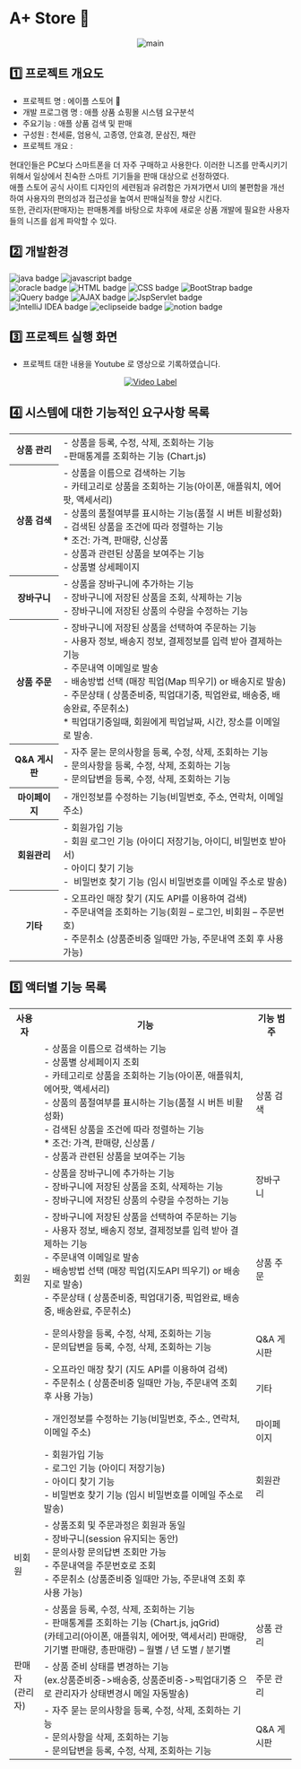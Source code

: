 # A+ Store 🍎
<div align="center">
<img src="https://user-images.githubusercontent.com/104367020/215093850-7cf35afd-183a-4e35-8484-80315786ec21.gif" alt="main">
</div>

## 1️⃣ 프로젝트 개요도

- 프로젝트 명 : 에이플 스토어 🍁
- 개발 프로그램 명 : 애플 상품 쇼핑몰 시스템 요구분석
- 주요기능 : 애플 상품 검색 및 판매
- 구성원 : 천세륜, 엄용식, 고종영, 안효경, 문삼진, 채란
- 프로젝트 개요 :

현대인들은 PC보다 스마트폰을 더 자주 구매하고 사용한다. 이러한 니즈를 만족시키기 위해서 일상에서 친숙한 스마트 기기들을 판매 대상으로 선정하였다.<br>
애플 스토어 공식 사이트 디자인의 세련됨과 유려함은 가져가면서 UI의 불편함을 개선하여 사용자의 편의성과 접근성을 높여서 판매실적을 향상 시킨다.<br>
또한, 관리자(판매자)는 판매통계를 바탕으로 차후에 새로운 상품 개발에 필요한 사용자들의 니즈를 쉽게 파악할 수 있다.


## 2️⃣ 개발환경

![java badge](https://img.shields.io/badge/-JAVA_11-%23F7DF1E?style=flat-square&logo=buymeacoffee&logoColor=white&color=3c679e)
![javascript badge](https://img.shields.io/badge/-JAVASCRIPT-%23F7DF1E?style=flat-square&logo=javascript&logoColor=white&color=f2df3a)<br>
![oracle badge](https://img.shields.io/badge/-Oracle_19c-%23F7DF1E?style=flat-square&logo=oracle&logoColor=white&color=e62e18)
![HTML badge](https://img.shields.io/badge/-HTML5-%23F7DF1E?style=flat-square&logo=html5&logoColor=white&color=d1512b)
![CSS badge](https://img.shields.io/badge/-CSS3-%23F7DF1E?style=flat-square&logo=css3&logoColor=white&color=2b62aa)
![BootStrap badge](https://img.shields.io/badge/-BootStrap-%23F7DF1E?style=flat-square&logo=bootstrap&logoColor=white&color=6a45a6)
![jQuery badge](https://img.shields.io/badge/-jQuery-%23F7DF1E?style=flat-square&logo=jquery&logoColor=white&color=0769AD)
![AJAX badge](https://img.shields.io/badge/-AJAX-%23F7DF1E?style=flat-square&color=4e575d)
![JspServlet badge](https://img.shields.io/badge/-Jsp_&_Servlet-%23F7DF1E?style=flat-square&color=512BD4)<br>
![IntelliJ IDEA badge](https://img.shields.io/badge/-IntelliJ_IDEA-%23F7DF1E?style=flat-square&logo=intellijidea&logoColor=white&color=02303A)
![eclipseide badge](https://img.shields.io/badge/-Eclipse-%23F7DF1E?style=flat-square&logo=eclipseide&logoColor=white&color=2C2255)
![notion badge](https://img.shields.io/badge/-Notion-%23F7DF1E?style=flat-square&logo=notion&logoColor=white&color=000000)

## 3️⃣ 프로젝트 실행 화면
- 프로젝트 대한 내용을 Youtube 로 영상으로 기록하였습니다.

<div align="center">

[![Video Label](http://img.youtube.com/vi/Pd5Y6WWFic8/0.jpg)](https://youtu.be/Pd5Y6WWFic8)

</div>


## 4️⃣ 시스템에 대한 기능적인 요구사항 목록

<table>
<tr>
<th>상품 관리</th>
<td>- 상품을 등록, 수정, 삭제, 조회하는 기능<br> -판매통계를 조회하는 기능 (Chart.js)</tr>
<tr>
<th>상품 검색</th><td> - 상품을 이름으로 검색하는 기능 <br> - 카테고리로 상품을 조회하는 기능(아이폰, 애플워치, 에어팟, 액세서리)<br> - 상품의 품절여부를 표시하는 기능(품절 시 버튼 비활성화)<br> - 검색된 상품을 조건에 따라 정렬하는 기능<br>   * 조건: 가격, 판매량, 신상품<br> - 상품과 관련된 상품을 보여주는 기능<br> - 상품별 상세페이지
</tr>
<tr>
<th>장바구니</th>
<td> - 상품을 장바구니에 추가하는 기능<br> - 장바구니에 저장된 상품을 조회, 삭제하는 기능 <br> - 장바구니에 저장된 상품의 수량을 수정하는 기능</td>
</tr>

<tr>

<th>상품 주문</th>

<td>  - 장바구니에 저장된 상품을 선택하여 주문하는 기능 <br> - 사용자 정보, 배송지 정보, 결제정보를 입력 받아 결제하는 기능<br> - 주문내역 이메일로 발송<br> - 배송방법 선택 (매장 픽업(Map 띄우기) or 배송지로 발송) <br> - 주문상태 ( 상품준비중, 픽업대기중, 픽업완료, 배송중, 배송완료, 주문취소) <br> * 픽업대기중일때, 회원에게 픽업날짜, 시간, 장소를 이메일로 발송.</td><tr>

<tr>

<th>Q&A 게시판</th><td> - 자주 묻는 문의사항을 등록, 수정, 삭제, 조회하는 기능<br> - 문의사항을 등록, 수정, 삭제, 조회하는 기능<br> - 문의답변을 등록, 수정, 삭제, 조회하는 기능</td> 

</tr>
<tr>

<th>마이페이지</th> <td> - 개인정보를 수정하는 기능(비밀번호, 주소, 연락처, 이메일 주소)</td>

</tr>

<tr>

<th>회원관리</th> <td> - 회원가입 기능<br> - 회원 로그인 기능 (아이디 저장기능, 아이디, 비밀번호 받아서)<br> - 아이디 찾기 기능<br> -  비밀번호 찾기 기능 (임시 비밀번호를 이메일 주소로 발송)</td></tr>

<tr>

<th>기타</th> <td> - 오프라인 매장 찾기 (지도 API를 이용하여 검색)<br> - 주문내역을 조회하는 기능(회원 – 로그인, 비회원 – 주문번호)<br> - 주문취소 (상품준비중 일때만 가능, 주문내역 조회 후 사용 가능)</td></tr>
</table>

## 5️⃣ 액터별 기능 목록
<table>
<tr>
<th>사용자</th>
<th>기능</th>
<th>기능 범주</th>
</tr>
<tr><td rowspan="7">회원</td><td> - 상품을 이름으로 검색하는 기능<br> - 상품별 상세페이지 조회<br> - 카테고리로 상품을 조회하는 기능(아이폰, 애플워치, 에어팟, 액세서리)<br> - 상품의 품절여부를 표시하는 기능(품절 시 버튼 비활성화)<br>- 검색된 상품을 조건에 따라 정렬하는 기능 <br> * 조건: 가격, 판매량, 신상품 /<br> - 상품과 관련된 상품을 보여주는 기능 </td> <td>상품 검색</td></tr><tr><td> - 상품을 장바구니에 추가하는 기능<br> - 장바구니에 저장된 상품을 조회, 삭제하는 기능<br> - 장바구니에 저장된 상품의 수량을 수정하는 기능 </td><td>장바구니</td></tr><tr><td> - 장바구니에 저장된 상품을 선택하여 주문하는 기능<br> - 사용자 정보, 배송지 정보, 결제정보를 입력 받아 결제하는 기능<br> - 주문내역 이메일로 발송<br> - 배송방법 선택 (매장 픽업(지도API 띄우기) or 배송지로 발송)<br> - 주문상태 ( 상품준비중, 픽업대기중, 픽업완료, 배송중, 배송완료, 주문취소) </td><td > <br>상품 주문</td></tr><tr><td > - 문의사항을 등록, 수정, 삭제, 조회하는 기능<br> - 문의답변을 등록, 수정, 삭제, 조회하는 기능 </td><td > <br>Q&amp;A 게시판 </td></tr><tr><td> - 오프라인 매장 찾기 (지도 API를 이용하여 검색)<br> - 주문취소 ( 상품준비중 일때만 가능, 주문내역 조회 후 사용 가능) </td><td > <br>기타 </td></tr><tr><td > - 개인정보를 수정하는 기능(비밀번호, 주소., 연락처, 이메일 주소) </td><td > <br>마이페이지</td></tr><tr><td > - 회원가입 기능<br> - 로그인 기능 (아이디 저장기능)<br> - 아이디 찾기 기능<br> - 비밀번호 찾기 기능 (임시 비밀번호를 이메일 주소로 발송) </td><td > <br>회원관리</td></tr><tr><td ><br>비회원</td><td > - 상품조회 및 주문과정은 회원과 동일<br> - 장바구니(session 유지되는 동안)<br> - 문의사항 문의답변 조회만 가능<br> - 주문내역을 주문번호로 조회<br> - 주문취소 (상품준비중 일때만 가능, 주문내역 조회 후 사용 가능) </td><td > <br> </td></tr><tr><td rowspan="3"> <br>판매자<br> (관리자) </td><td > - 상품을 등록, 수정, 삭제, 조회하는 기능<br> - 판매통계를 조회하는 기능 (Chart.js, jqGrid)<br> (카테고리(아이폰, 애플워치, 에어팟, 액세서리) 판매량, 기기별 판매량, 총판매량) – 월별 / 년 도별 / 분기별 </td><td > <br>상품 관리</td></tr><tr><td > - 상품 준비 상태를 변경하는 기능<br>  (ex.상품준비중-&gt;배송중, 상품준비중-&gt;픽업대기중 으로 관리자가 상태변경시 메일 자동발송)<br></td><td > <br>주문 관리</td></tr><tr><td > - 자주 묻는 문의사항을 등록, 수정, 삭제, 조회하는 기능<br> - 문의사항을 삭제, 조회하는 기능<br> - 문의답변을 등록, 수정, 삭제, 조회하는 기능 </td><td> <br>Q&amp;A 게시판 </td></tr></tbody></table>


